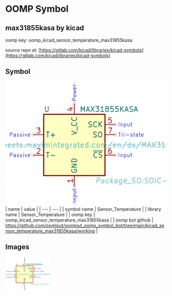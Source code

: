 # OOMP Symbol  
## max31855kasa  by kicad  
  
oomp key: oomp_kicad_sensor_temperature_max31855kasa  
  
source repo at: [https://gitlab.com/kicad/libraries/kicad-symbols](https://gitlab.com/kicad/libraries/kicad-symbols)  
## Symbol  
  
[![working.png](working_600.png)](working.png)  
| name | value | 
| --- | --- | 
| symbol name | Sensor_Temperature | 
| library name | Sensor_Temperature | 
| oomp key | oomp_kicad_sensor_temperature_max31855kasa | 
| oomp bot github | https://github.com/oomlout/oomlout_oomp_symbol_bot/tree/main/kicad_sensor_temperature_max31855kasa/working | 
## Images  
  
[![working.png](working_140.png)](working.png)  
